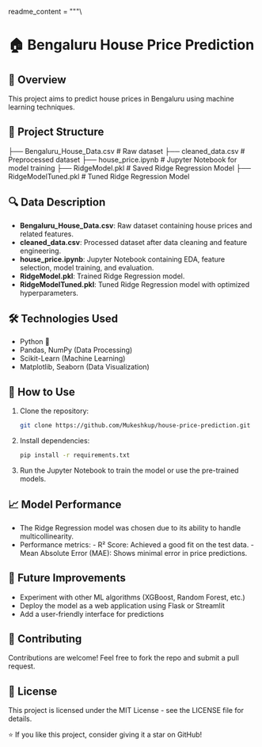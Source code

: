 readme_content = """\
# 🏠 Bengaluru House Price Prediction

## 📌 Overview
This project aims to predict house prices in Bengaluru using machine learning techniques.

## 📂 Project Structure
├── Bengaluru_House_Data.csv    # Raw dataset
├── cleaned_data.csv            # Preprocessed dataset
├── house_price.ipynb           # Jupyter Notebook for model training
├── RidgeModel.pkl              # Saved Ridge Regression Model
├── RidgeModelTuned.pkl         # Tuned Ridge Regression Model


## 🔍 Data Description
- **Bengaluru_House_Data.csv**: Raw dataset containing house prices and related features.
- **cleaned_data.csv**: Processed dataset after data cleaning and feature engineering.
- **house_price.ipynb**: Jupyter Notebook containing EDA, feature selection, model training, and evaluation.
- **RidgeModel.pkl**: Trained Ridge Regression model.
- **RidgeModelTuned.pkl**: Tuned Ridge Regression model with optimized hyperparameters.

## 🛠 Technologies Used
- Python 🐍
- Pandas, NumPy (Data Processing)
- Scikit-Learn (Machine Learning)
- Matplotlib, Seaborn (Data Visualization)

## 🚀 How to Use
1. Clone the repository:
   ```bash
   git clone https://github.com/Mukeshkup/house-price-prediction.git
2. Install dependencies:
    ```bash
    pip install -r requirements.txt
3. Run the Jupyter Notebook to train the model or use the pre-trained models.

## 📈 Model Performance
- The Ridge Regression model was chosen due to its ability to handle multicollinearity.
- Performance metrics:
      - R² Score: Achieved a good fit on the test data.
      - Mean Absolute Error (MAE): Shows minimal error in price predictions.

## 🎯 Future Improvements
- Experiment with other ML algorithms (XGBoost, Random Forest, etc.)
- Deploy the model as a web application using Flask or Streamlit
- Add a user-friendly interface for predictions

## 🤝 Contributing
Contributions are welcome! Feel free to fork the repo and submit a pull request.

## 📜 License
This project is licensed under the MIT License - see the LICENSE file for details.

⭐ If you like this project, consider giving it a star on GitHub!
